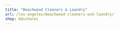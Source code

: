```yaml
---
title: "Beachwood Cleaners & Laundry"
url: /los-angeles/beachwood-cleaners-und-laundry/
shop: Wäscherei
---
```

